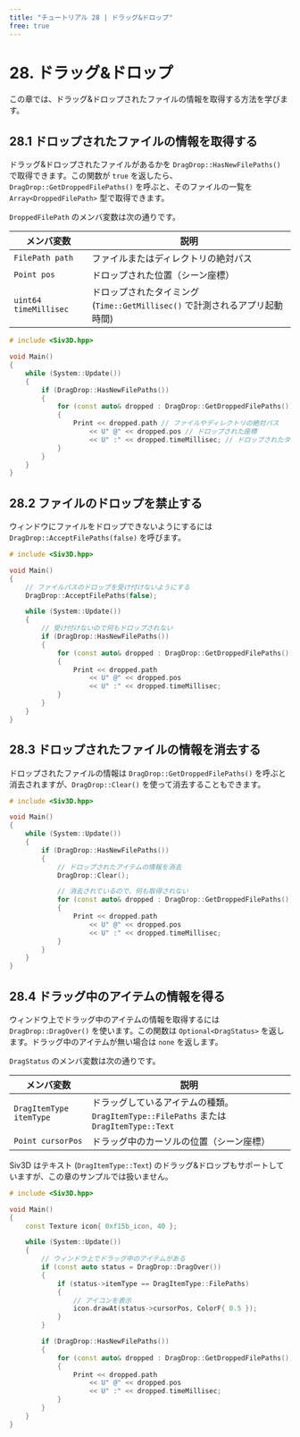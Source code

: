 ```yaml
---
title: "チュートリアル 28 | ドラッグ&ドロップ"
free: true
---
```


# 28. ドラッグ&ドロップ
この章では、ドラッグ&ドロップされたファイルの情報を取得する方法を学びます。

## 28.1 ドロップされたファイルの情報を取得する
ドラッグ&ドロップされたファイルがあるかを `DragDrop::HasNewFilePaths()` で取得できます。この関数が `true` を返したら、`DragDrop::GetDroppedFilePaths()` を呼ぶと、そのファイルの一覧を `Array<DroppedFilePath>` 型で取得できます。

`DroppedFilePath` のメンバ変数は次の通りです。

| メンバ変数 | 説明 |
|--|--|
| `FilePath path` | ファイルまたはディレクトリの絶対パス |
| `Point pos` | ドロップされた位置（シーン座標） |
| `uint64 timeMillisec` | ドロップされたタイミング (`Time::GetMillisec()` で計測されるアプリ起動時間) |

```cpp
# include <Siv3D.hpp>

void Main()
{
	while (System::Update())
	{		
		if (DragDrop::HasNewFilePaths())
		{
			for (const auto& dropped : DragDrop::GetDroppedFilePaths())
			{
				Print << dropped.path // ファイルやディレクトリの絶対パス
					<< U" @" << dropped.pos // ドロップされた座標
					<< U" :" << dropped.timeMillisec; // ドロップされたタイミング（Time::GetMillisec())
			}
		}
	}
}
```


## 28.2 ファイルのドロップを禁止する
ウィンドウにファイルをドロップできないようにするには `DragDrop::AcceptFilePaths(false)` を呼びます。

```cpp
# include <Siv3D.hpp>

void Main()
{
	// ファイルパスのドロップを受け付けないようにする
	DragDrop::AcceptFilePaths(false);

	while (System::Update())
	{		
		// 受け付けないので何もドロップされない
		if (DragDrop::HasNewFilePaths())
		{
			for (const auto& dropped : DragDrop::GetDroppedFilePaths())
			{
				Print << dropped.path
					<< U" @" << dropped.pos
					<< U" :" << dropped.timeMillisec;
			}
		}
	}
}
```


## 28.3 ドロップされたファイルの情報を消去する
ドロップされたファイルの情報は `DragDrop::GetDroppedFilePaths()` を呼ぶと消去されますが、`DragDrop::Clear()` を使って消去することもできます。

```cpp
# include <Siv3D.hpp>

void Main()
{
	while (System::Update())
	{		
		if (DragDrop::HasNewFilePaths())
		{
			// ドロップされたアイテムの情報を消去
			DragDrop::Clear();

			// 消去されているので、何も取得されない
			for (const auto& dropped : DragDrop::GetDroppedFilePaths())
			{
				Print << dropped.path
					<< U" @" << dropped.pos
					<< U" :" << dropped.timeMillisec;
			}
		}
	}
}
```


## 28.4 ドラッグ中のアイテムの情報を得る
ウィンドウ上でドラッグ中のアイテムの情報を取得するには `DragDrop::DragOver()` を使います。この関数は `Optional<DragStatus>` を返します。ドラッグ中のアイテムが無い場合は `none` を返します。

`DragStatus` のメンバ変数は次の通りです。

| メンバ変数 | 説明 |
|--|--|
| `DragItemType itemType` | ドラッグしているアイテムの種類。`DragItemType::FilePaths` または `DragItemType::Text` |
| `Point cursorPos` | ドラッグ中のカーソルの位置（シーン座標） |

Siv3D はテキスト (`DragItemType::Text`) のドラッグ&ドロップもサポートしていますが、この章のサンプルでは扱いません。

```cpp
# include <Siv3D.hpp>

void Main()
{
	const Texture icon{ 0xf15b_icon, 40 };

	while (System::Update())
	{
		// ウィンドウ上でドラッグ中のアイテムがある
		if (const auto status = DragDrop::DragOver())
		{
			if (status->itemType == DragItemType::FilePaths)
			{
				// アイコンを表示
				icon.drawAt(status->cursorPos, ColorF{ 0.5 });
			}
		}

		if (DragDrop::HasNewFilePaths())
		{
			for (const auto& dropped : DragDrop::GetDroppedFilePaths())
			{
				Print << dropped.path
					<< U" @" << dropped.pos
					<< U" :" << dropped.timeMillisec;
			}
		}
	}
}
```

